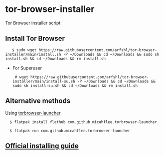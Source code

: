 # tor-browser-installer
Tor Browser installer script
## Install Tor Browser

       $ sudo wget https://raw.githubusercontent.com/arfshl/tor-browser-installer/main/install.sh -P ~/Downloads && cd ~/Downloads && sudo sh install.sh && cd ~/Downloads && rm install.sh
 
- For Superuser

       # wget https://raw.githubusercontent.com/arfshl/tor-browser-installer/main/install-su.sh -P ~/Downloads && cd ~/Downloads && sudo sh install-su.sh && cd ~/Downloads && rm install.sh

## Alternative methods
Using [torbrowser-launcher](https://github.com/micahflee/torbrowser-launcher)

      $ flatpak install flathub com.github.micahflee.torbrowser-launcher

      $ flatpak run com.github.micahflee.torbrowser-launcher

## [Official installing guide](https://tb-manual.torproject.org/installation/)
